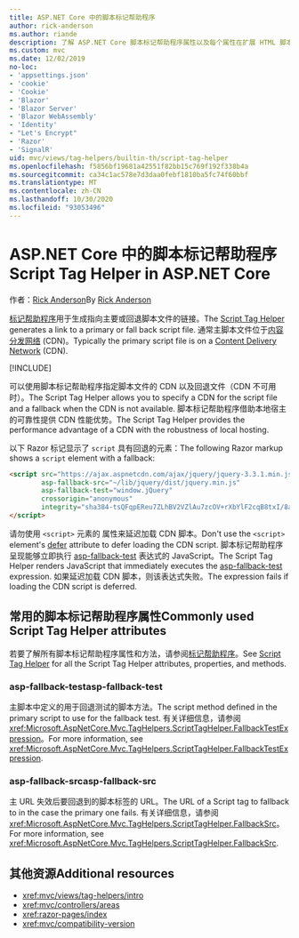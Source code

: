 ```yaml
---
title: ASP.NET Core 中的脚本标记帮助程序
author: rick-anderson
ms.author: riande
description: 了解 ASP.NET Core 脚本标记帮助程序属性以及每个属性在扩展 HTML 脚本标记的行为中所起的作用。
ms.custom: mvc
ms.date: 12/02/2019
no-loc:
- 'appsettings.json'
- 'cookie'
- 'Cookie'
- 'Blazor'
- 'Blazor Server'
- 'Blazor WebAssembly'
- 'Identity'
- "Let's Encrypt"
- 'Razor'
- 'SignalR'
uid: mvc/views/tag-helpers/builtin-th/script-tag-helper
ms.openlocfilehash: f5856bf19681a42551f82bb15c769f192f338b4a
ms.sourcegitcommit: ca34c1ac578e7d3daa0febf1810ba5fc74f60bbf
ms.translationtype: MT
ms.contentlocale: zh-CN
ms.lasthandoff: 10/30/2020
ms.locfileid: "93053496"
---
```

# <a name="script-tag-helper-in-aspnet-core"></a><span data-ttu-id="140ac-103">ASP.NET Core 中的脚本标记帮助程序</span><span class="sxs-lookup"><span data-stu-id="140ac-103">Script Tag Helper in ASP.NET Core</span></span>

<span data-ttu-id="140ac-104">作者：[Rick Anderson](https://twitter.com/RickAndMSFT)</span><span class="sxs-lookup"><span data-stu-id="140ac-104">By [Rick Anderson](https://twitter.com/RickAndMSFT)</span></span>

<span data-ttu-id="140ac-105">[标记帮助程序](xref:Microsoft.AspNetCore.Mvc.TagHelpers.ScriptTagHelper)用于生成指向主要或回退脚本文件的链接。</span><span class="sxs-lookup"><span data-stu-id="140ac-105">The [Script Tag Helper](xref:Microsoft.AspNetCore.Mvc.TagHelpers.ScriptTagHelper) generates a link to a primary or fall back script file.</span></span> <span data-ttu-id="140ac-106">通常主脚本文件位于[内容分发网络](/office365/enterprise/content-delivery-networks#what-exactly-is-a-cdn) (CDN)。</span><span class="sxs-lookup"><span data-stu-id="140ac-106">Typically the primary script file is on a [Content Delivery Network](/office365/enterprise/content-delivery-networks#what-exactly-is-a-cdn) (CDN).</span></span>

[!INCLUDE[](~/includes/cdn.md)]

<span data-ttu-id="140ac-107">可以使用脚本标记帮助程序指定脚本文件的 CDN 以及回退文件（CDN 不可用时）。</span><span class="sxs-lookup"><span data-stu-id="140ac-107">The Script Tag Helper allows you to specify a CDN for the script file and a fallback when the CDN is not available.</span></span> <span data-ttu-id="140ac-108">脚本标记帮助程序借助本地宿主的可靠性提供 CDN 性能优势。</span><span class="sxs-lookup"><span data-stu-id="140ac-108">The Script Tag Helper provides the performance advantage of a CDN with the robustness of local hosting.</span></span>

<span data-ttu-id="140ac-109">以下 Razor 标记显示了 `script` 具有回退的元素：</span><span class="sxs-lookup"><span data-stu-id="140ac-109">The following Razor markup shows a `script` element with a fallback:</span></span>

```html
<script src="https://ajax.aspnetcdn.com/ajax/jquery/jquery-3.3.1.min.js"
        asp-fallback-src="~/lib/jquery/dist/jquery.min.js"
        asp-fallback-test="window.jQuery"
        crossorigin="anonymous"
        integrity="sha384-tsQFqpEReu7ZLhBV2VZlAu7zcOV+rXbYlF2cqB8txI/8aZajjp4Bqd+V6D5IgvKT">
</script>
```

<span data-ttu-id="140ac-110">请勿使用 `<script>` 元素的 [](https://developer.mozilla.org/docs/Web/HTML/Element/script) 属性来延迟加载 CDN 脚本。</span><span class="sxs-lookup"><span data-stu-id="140ac-110">Don't use the `<script>` element's [defer](https://developer.mozilla.org/docs/Web/HTML/Element/script) attribute to defer loading the CDN script.</span></span> <span data-ttu-id="140ac-111">脚本标记帮助程序呈现能够立即执行 [asp-fallback-test](#asp-fallback-test) 表达式的 JavaScript。</span><span class="sxs-lookup"><span data-stu-id="140ac-111">The Script Tag Helper renders JavaScript that immediately executes the [asp-fallback-test](#asp-fallback-test) expression.</span></span> <span data-ttu-id="140ac-112">如果延迟加载 CDN 脚本，则该表达式失败。</span><span class="sxs-lookup"><span data-stu-id="140ac-112">The expression fails if loading the CDN script is deferred.</span></span>

## <a name="commonly-used-script-tag-helper-attributes"></a><span data-ttu-id="140ac-113">常用的脚本标记帮助程序属性</span><span class="sxs-lookup"><span data-stu-id="140ac-113">Commonly used Script Tag Helper attributes</span></span>

<span data-ttu-id="140ac-114">若要了解所有脚本标记帮助程序属性和方法，请参阅[标记帮助程序](xref:Microsoft.AspNetCore.Mvc.TagHelpers.ScriptTagHelper)。</span><span class="sxs-lookup"><span data-stu-id="140ac-114">See [Script Tag Helper](xref:Microsoft.AspNetCore.Mvc.TagHelpers.ScriptTagHelper) for all the Script Tag Helper attributes, properties, and methods.</span></span>

### <a name="asp-fallback-test"></a><span data-ttu-id="140ac-115">asp-fallback-test</span><span class="sxs-lookup"><span data-stu-id="140ac-115">asp-fallback-test</span></span>

<span data-ttu-id="140ac-116">主脚本中定义的用于回退测试的脚本方法。</span><span class="sxs-lookup"><span data-stu-id="140ac-116">The script method defined in the primary script to use for the fallback test.</span></span> <span data-ttu-id="140ac-117">有关详细信息，请参阅 <xref:Microsoft.AspNetCore.Mvc.TagHelpers.ScriptTagHelper.FallbackTestExpression>。</span><span class="sxs-lookup"><span data-stu-id="140ac-117">For more information, see <xref:Microsoft.AspNetCore.Mvc.TagHelpers.ScriptTagHelper.FallbackTestExpression>.</span></span>

### <a name="asp-fallback-src"></a><span data-ttu-id="140ac-118">asp-fallback-src</span><span class="sxs-lookup"><span data-stu-id="140ac-118">asp-fallback-src</span></span>

<span data-ttu-id="140ac-119">主 URL 失效后要回退到的脚本标签的 URL。</span><span class="sxs-lookup"><span data-stu-id="140ac-119">The URL of a Script tag to fallback to in the case the primary one fails.</span></span> <span data-ttu-id="140ac-120">有关详细信息，请参阅 <xref:Microsoft.AspNetCore.Mvc.TagHelpers.ScriptTagHelper.FallbackSrc>。</span><span class="sxs-lookup"><span data-stu-id="140ac-120">For more information, see <xref:Microsoft.AspNetCore.Mvc.TagHelpers.ScriptTagHelper.FallbackSrc>.</span></span>

## <a name="additional-resources"></a><span data-ttu-id="140ac-121">其他资源</span><span class="sxs-lookup"><span data-stu-id="140ac-121">Additional resources</span></span>

* <xref:mvc/views/tag-helpers/intro>
* <xref:mvc/controllers/areas>
* <xref:razor-pages/index>
* <xref:mvc/compatibility-version>
